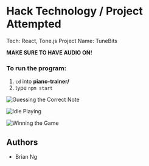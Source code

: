 # Hack Technology / Project Attempted
Tech: React, Tone.js
Project Name: TuneBits

**MAKE SURE TO HAVE AUDIO ON!**
### To run the program:
1) ```cd``` into **piano-trainer/**
2) type ```npm start```

![Guessing the Correct Note](./Screenshot1.png)

![Idle Playing](./Screenshot2.png)

![Winning the Game](./Screenshot3.png)

## Authors
- Brian Ng
